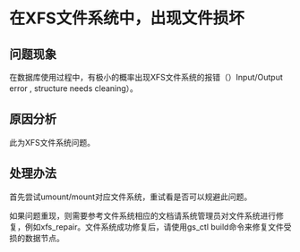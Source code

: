 # 在XFS文件系统中，出现文件损坏<a name="ZH-CN_TOPIC_0291615092"></a>

## 问题现象<a name="section172487523295"></a>

在数据库使用过程中，有极小的概率出现XFS文件系统的报错（）Input/Output error , structure needs cleaning）。

## 原因分析<a name="section1744562618577"></a>

此为XFS文件系统问题。

## 处理办法<a name="section873235710290"></a>

首先尝试umount/mount对应文件系统，重试看是否可以规避此问题。

如果问题重现，则需要参考文件系统相应的文档请系统管理员对文件系统进行修复，例如xfs\_repair。文件系统成功修复后，请使用gs\_ctl build命令来修复文件受损的数据节点。


